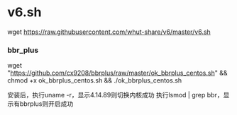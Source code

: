 # v6.sh
wget https://raw.githubusercontent.com/whut-share/v6/master/v6.sh

### bbr_plus

wget "https://github.com/cx9208/bbrplus/raw/master/ok_bbrplus_centos.sh" && chmod +x ok_bbrplus_centos.sh && ./ok_bbrplus_centos.sh

安装后，执行uname -r，显示4.14.89则切换内核成功
执行lsmod | grep bbr，显示有bbrplus则开启成功
